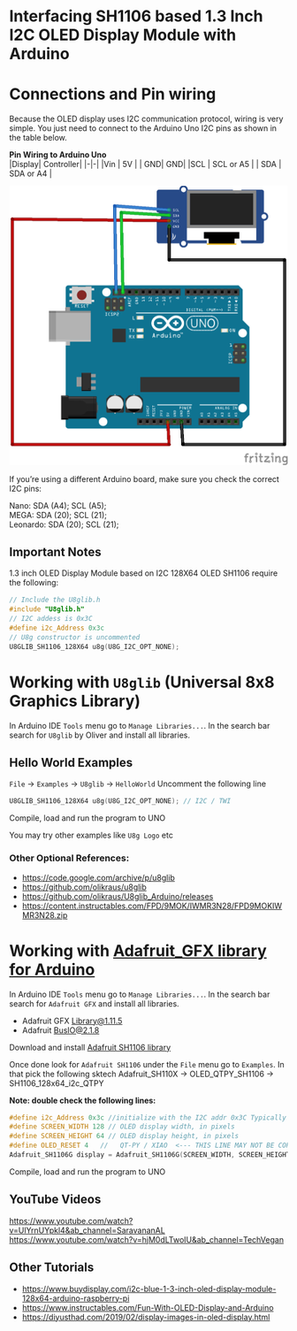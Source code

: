 # Interfacing SH1106 based 1.3 Inch I2C OLED Display Module with Arduino

# Connections and Pin wiring
Because the OLED display uses I2C communication protocol, wiring is very simple. You just need to connect to the Arduino Uno I2C pins as shown in the table below.

**Pin Wiring to Arduino Uno**  
|Display| Controller|
|-|-|
|Vin |	5V |
| GND|	GND|
|SCL |	SCL or A5 |
| SDA	| SDA or A4 |


![Connection](connection.png)   

If you’re using a different Arduino board, make sure you check the correct I2C pins:

Nano: SDA (A4); SCL (A5);   
MEGA: SDA (20); SCL (21);  
Leonardo: SDA (20); SCL (21);  

## Important Notes
1.3 inch OLED Display Module based on I2C 128X64 OLED SH1106 require the following:  

```c++
// Include the U8glib.h  
#include "U8glib.h"  
// I2C addess is 0x3C  
#define i2c_Address 0x3c  
// U8g constructor is uncommented  
U8GLIB_SH1106_128X64 u8g(U8G_I2C_OPT_NONE);
```
   

# Working with  `U8glib` (Universal 8x8 Graphics Library)
In Arduino IDE `Tools` menu go to  `Manage Libraries...`. In the search bar search for `U8glib` by Oliver and install all libraries. 
 

## Hello World Examples
`File` -> `Examples` -> `U8glib` -> `HelloWorld`
Uncomment the following line
```c++
U8GLIB_SH1106_128X64 u8g(U8G_I2C_OPT_NONE);	// I2C / TWI 
```
Compile, load and run the program to UNO

You may try other examples like `U8g Logo` etc

### Other Optional References:  
* https://code.google.com/archive/p/u8glib  
* https://github.com/olikraus/u8glib  
* https://github.com/olikraus/U8glib_Arduino/releases  
* https://content.instructables.com/FPD/9MOK/IWMR3N28/FPD9MOKIWMR3N28.zip 


# Working with [Adafruit_GFX library for Arduino](https://learn.adafruit.com/adafruit-gfx-graphics-library/overview)

In Arduino IDE `Tools` menu go to  `Manage Libraries...`. In the search bar search for `Adafruit GFX` and install all libraries. 
* Adafruit GFX Library@1.11.5
* Adafruit BusIO@2.1.8 

Download and install [Adafruit SH1106 library](https://github.com/wonho-maker/Adafruit_SH1106) 

Once done look for `Adafruit SH1106` under the `File` menu go to `Examples`. In that pick the following sktech
Adafruit_SH110X -> OLED_QTPY_SH1106 -> SH1106_128x64_i2c_QTPY

**Note: double check the following lines:** 
```c++
#define i2c_Address 0x3c //initialize with the I2C addr 0x3C Typically eBay OLED's
#define SCREEN_WIDTH 128 // OLED display width, in pixels
#define SCREEN_HEIGHT 64 // OLED display height, in pixels
#define OLED_RESET 4   //   QT-PY / XIAO  <--- THIS LINE MAY NOT BE CORRECT OUT OF THE BOX -->
Adafruit_SH1106G display = Adafruit_SH1106G(SCREEN_WIDTH, SCREEN_HEIGHT, &Wire, OLED_RESET);
```

Compile, load and run the program to UNO


## YouTube Videos
https://www.youtube.com/watch?v=UlYrnUYpkl4&ab_channel=SaravananAL  
https://www.youtube.com/watch?v=hjM0dLTwoIU&ab_channel=TechVegan  

## Other Tutorials
* https://www.buydisplay.com/i2c-blue-1-3-inch-oled-display-module-128x64-arduino-raspberry-pi
* https://www.instructables.com/Fun-With-OLED-Display-and-Arduino
* https://diyusthad.com/2019/02/display-images-in-oled-display.html


